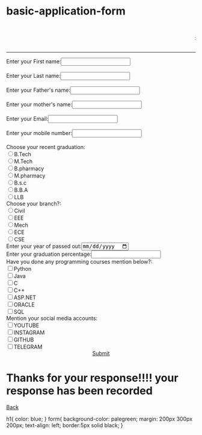 # basic-application-form
<!--Html 1st page-->
<!DOCTYPE html>
<html lang="en">
<head>
    <meta charset="UTF-8">
    <meta name="viewport" content="width=device-width, initial-scale=1.0">
    <title>Document</title>
    <link rel="stylesheet" href="one.css"/>
</head>
<body>
    <form>
        <h1><strong><marquee>****Basic Application form****</marquee></strong></h1><hr>
        Enter your First name:<input type="text"><br><br>
        Enter your Last name:<input type="text"><br><br>
        Enter your Father's name:<input type="text"><br><br>
        Enter your mother's name:<input type="text"><br><br>
        Enter your Email:<input type="email"><br><br>
        Enter your mobile number:<input type="text" maxlength="10"><br><br>
        Choose your recent graduation:<br>
        <input type="radio" id="graduation" name="graduation" value="B.Tech">B.Tech<br>
        <input type="radio" id="graduation" name="graduation" value="M.Tech">M.Tech<br>
        <input type="radio" id="graduation" name="graduation" value="B.pharmacy">B.pharmacy<br>
        <input type="radio" id="graduation" name="graduation" value="M.pharmacy">M.pharmacy<br>
        <input type="radio" id="graduation" name="graduation" value="B.s.c">B.s.c<br>
        <input type="radio" id="graduation" name="graduation" value="B.B.A">B.B.A<br>
        <input type="radio" id="graduation" name="graduation" value="LLB">LLB<br>
        Choose your branch?:<br>
        <input type="radio" id="branch" name="branch" value="Civil">Civil<br>
        <input type="radio" id="branch" name="branch" value="EEE">EEE<br>
        <input type="radio" id="branch" name="branch" value="Mech">Mech<br>
        <input type="radio" id="branch" name="branch" value="ECE">ECE<br>
        <input type="radio" id="branch" name="branch" value="CSE">CSE<br>
        Enter your year of passed out:<input type="date"><br>
        Enter your graduation percentage:<input type="text" maxlength="4"><br>
        Have you done any programming courses mention below?:<br>
        <input type="checkbox" id="course" name="course" value="Python">Python<br>
        <input type="checkbox" id="course" name="course" value="Java">Java<br>
        <input type="checkbox" id="course" name="course" value="C">C<br>
        <input type="checkbox" id="course" name="course" value="C++">C++<br>
        <input type="checkbox" id="course" name="course" value="ASP.NET">ASP.NET<br>
        <input type="checkbox" id="course" name="course" value="ORACLE">ORACLE<br>
        <input type="checkbox" id="course" name="course" value="SQL">SQL<br>
        Mention your social media accounts:<br>
        <input type="checkbox" id="social media" name="social media" value="Youtube">YOUTUBE<br>
        <input type="checkbox" id="social media" name="social media" value="Instagram">INSTAGRAM<br>
        <input type="checkbox" id="social media" name="social media" value="Github">GITHUB<br>
        <input type="checkbox" id="social media" name="social media" value="Telegram">TELEGRAM<br>
        <center><a href="two.html">Submit</a></center>
    </form>
</body>
</html>


<!--Html 2nd page-->
<!DOCTYPE html>
<html lang="en">
<head>
    <meta charset="UTF-8">
    <meta name="viewport" content="width=device-width, initial-scale=1.0">
    <title>Document</title>
    <link rel="stylesheet" href="one.css"/>
</head>
<body>
    <form>
        <h1>Thanks for your response!!!! your response has been recorded</h1>
        <a href="one.html">Back</a>
    </form>
</body>
</html>


<!-- css code -->
h1{
    color: blue;
}
form{
    background-color: palegreen;
    margin: 200px 300px 200px;
    text-align: left;
    border:5px solid black;
}
